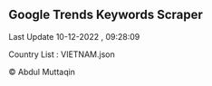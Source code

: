 

## Google Trends Keywords Scraper 
 
Last Update 10-12-2022 , 09:28:09

Country List :
VIETNAM.json



© Abdul Muttaqin 
